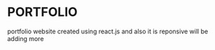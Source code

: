 # PORTFOLIO

portfolio website created using react.js and also it is reponsive will be adding more 

